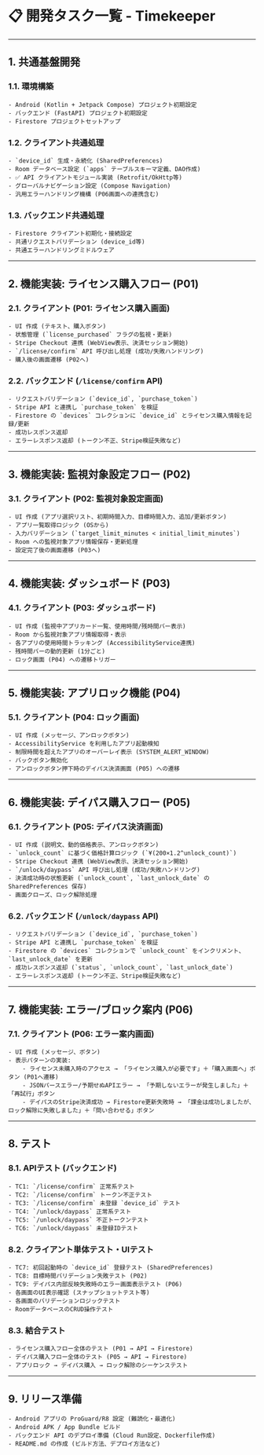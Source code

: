 # 📋 開発タスク一覧 - Timekeeper

---

## 1. 共通基盤開発

### 1.1. 環境構築
    - Android (Kotlin + Jetpack Compose) プロジェクト初期設定
    - バックエンド (FastAPI) プロジェクト初期設定
    - Firestore プロジェクトセットアップ

### 1.2. クライアント共通処理
    - `device_id` 生成・永続化 (SharedPreferences)
    - Room データベース設定 (`apps` テーブルスキーマ定義、DAO作成)
    - ✅ API クライアントモジュール実装 (Retrofit/OkHttp等)
    - グローバルナビゲーション設定 (Compose Navigation)
    - 汎用エラーハンドリング機構 (P06画面への連携含む)

### 1.3. バックエンド共通処理
    - Firestore クライアント初期化・接続設定
    - 共通リクエストバリデーション (device_id等)
    - 共通エラーハンドリングミドルウェア

---

## 2. 機能実装: ライセンス購入フロー (P01)

### 2.1. クライアント (P01: ライセンス購入画面)
    - UI 作成 (テキスト、購入ボタン)
    - 状態管理 (`license_purchased` フラグの監視・更新)
    - Stripe Checkout 連携 (WebView表示、決済セッション開始)
    - `/license/confirm` API 呼び出し処理 (成功/失敗ハンドリング)
    - 購入後の画面遷移 (P02へ)

### 2.2. バックエンド (`/license/confirm` API)
    - リクエストバリデーション (`device_id`, `purchase_token`)
    - Stripe API と連携し `purchase_token` を検証
    - Firestore の `devices` コレクションに `device_id` とライセンス購入情報を記録/更新
    - 成功レスポンス返却
    - エラーレスポンス返却 (トークン不正、Stripe検証失敗など)

---

## 3. 機能実装: 監視対象設定フロー (P02)

### 3.1. クライアント (P02: 監視対象設定画面)
    - UI 作成 (アプリ選択リスト、初期時間入力、目標時間入力、追加/更新ボタン)
    - アプリ一覧取得ロジック (OSから)
    - 入力バリデーション (`target_limit_minutes < initial_limit_minutes`)
    - Room への監視対象アプリ情報保存・更新処理
    - 設定完了後の画面遷移 (P03へ)

---

## 4. 機能実装: ダッシュボード (P03)

### 4.1. クライアント (P03: ダッシュボード)
    - UI 作成 (監視中アプリカード一覧、使用時間/残時間バー表示)
    - Room から監視対象アプリ情報取得・表示
    - 各アプリの使用時間トラッキング (AccessibilityService連携)
    - 残時間バーの動的更新 (1分ごと)
    - ロック画面 (P04) への遷移トリガー

---

## 5. 機能実装: アプリロック機能 (P04)

### 5.1. クライアント (P04: ロック画面)
    - UI 作成 (メッセージ、アンロックボタン)
    - AccessibilityService を利用したアプリ起動検知
    - 制限時間を超えたアプリのオーバーレイ表示 (SYSTEM_ALERT_WINDOW)
    - バックボタン無効化
    - アンロックボタン押下時のデイパス決済画面 (P05) への遷移

---

## 6. 機能実装: デイパス購入フロー (P05)

### 6.1. クライアント (P05: デイパス決済画面)
    - UI 作成 (説明文、動的価格表示、アンロックボタン)
    - `unlock_count` に基づく価格計算ロジック (`¥(200×1.2^unlock_count)`)
    - Stripe Checkout 連携 (WebView表示、決済セッション開始)
    - `/unlock/daypass` API 呼び出し処理 (成功/失敗ハンドリング)
    - 決済成功時の状態更新 (`unlock_count`, `last_unlock_date` の SharedPreferences 保存)
    - 画面クローズ、ロック解除処理

### 6.2. バックエンド (`/unlock/daypass` API)
    - リクエストバリデーション (`device_id`, `purchase_token`)
    - Stripe API と連携し `purchase_token` を検証
    - Firestore の `devices` コレクションで `unlock_count` をインクリメント、`last_unlock_date` を更新
    - 成功レスポンス返却 (`status`, `unlock_count`, `last_unlock_date`)
    - エラーレスポンス返却 (トークン不正、Stripe検証失敗など)

---

## 7. 機能実装: エラー/ブロック案内 (P06)

### 7.1. クライアント (P06: エラー案内画面)
    - UI 作成 (メッセージ、ボタン)
    - 表示パターンの実装:
        - ライセンス未購入時のアクセス → 「ライセンス購入が必要です」＋「購入画面へ」ボタン (P01へ遷移)
        - JSONパースエラー/予期せぬAPIエラー → 「予期しないエラーが発生しました」＋「再試行」ボタン
        - デイパスのStripe決済成功 → Firestore更新失敗時 → 「課金は成功しましたが、ロック解除に失敗しました」＋「問い合わせる」ボタン

---

## 8. テスト

### 8.1. APIテスト (バックエンド)
    - TC1: `/license/confirm` 正常系テスト
    - TC2: `/license/confirm` トークン不正テスト
    - TC3: `/license/confirm` 未登録 `device_id` テスト
    - TC4: `/unlock/daypass` 正常系テスト
    - TC5: `/unlock/daypass` 不正トークンテスト
    - TC6: `/unlock/daypass` 未登録IDテスト

### 8.2. クライアント単体テスト・UIテスト
    - TC7: 初回起動時の `device_id` 登録テスト (SharedPreferences)
    - TC8: 目標時間バリデーション失敗テスト (P02)
    - TC9: デイパス内部反映失敗時のエラー画面表示テスト (P06)
    - 各画面のUI表示確認 (スナップショットテスト等)
    - 各画面のバリデーションロジックテスト
    - RoomデータベースのCRUD操作テスト

### 8.3. 結合テスト
    - ライセンス購入フロー全体のテスト (P01 → API → Firestore)
    - デイパス購入フロー全体のテスト (P05 → API → Firestore)
    - アプリロック → デイパス購入 → ロック解除のシーケンステスト

---

## 9. リリース準備
    - Android アプリの ProGuard/R8 設定 (難読化・最適化)
    - Android APK / App Bundle ビルド
    - バックエンド API のデプロイ準備 (Cloud Run設定、Dockerfile作成)
    - README.md の作成 (ビルド方法、デプロイ方法など)